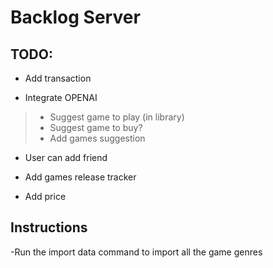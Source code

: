 # Backlog Server

## TODO:

- Add transaction

- Integrate OPENAI

> - Suggest game to play (in library)
> - Suggest game to buy?
> - Add games suggestion

- User can add friend

- Add games release tracker

- Add price

## Instructions

-Run the import data command to import all the game genres

